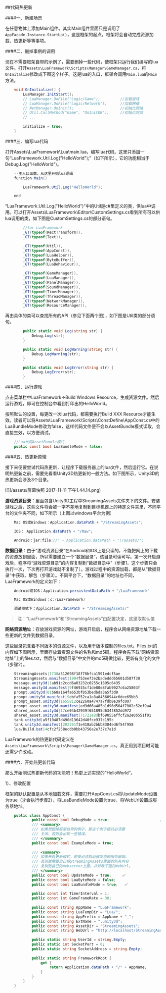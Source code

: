 ##代码热更新

####一、新建场景

在任意物体上添加Main组件。其实Main组件里面只是调用了`AppFacade.Instance.StartUp()`，这是框架的起点。框架将会自动完成资源加载、热更新等等事项。

####二、删掉事例的调用

现在不需要框架自带的示例了，需要删掉一些代码，使框架只运行我们编写的lua文件。打开`Assets\LuaFramework\Scripts\Manager\GameManager.cs`，将`OnInitalize`修改成下图这个样子。这是lua的入口，框架会调用`Main.lua`的`Main`方法。

```csharp
    void OnInitialize() {
        LuaManager.InitStart();
        // LuaManager.DoFile("Logic/Game");         //加载游戏
        // LuaManager.DoFile("Logic/Network");      //加载网络
        // NetManager.OnInit();                     //初始化网络
        // Util.CallMethod("Game", "OnInitOK");     //初始化完成
        // ...
            
        initialize = true;
    }
```

####三、编写lua代码

打开Assets\LuaFramework\Lua\main.lua，编写lua代码。这里只添加一句“LuaFramework.Util.Log("HelloWorld");”（如下所示），它的功能相当于Debug.Log("HelloWorld")。

```csharp
    --主入口函数。从这里开始lua逻辑
    function Main()

        LuaFramework.Util.Log("HelloWorld");

    end
```


“LuaFramework.Util.Log("HelloWorld")”中的Util是c#里定义的类，供lua中调用。可以打开Assets\LuaFramework\Editor\CustomSettings.cs看到所有可以供lua调用的类，如下图是CustomSettings.cs的部分语句。

```csharp
        //for LuaFramework
        _GT(typeof(RectTransform)),
        _GT(typeof(Text)),

        _GT(typeof(Util)),
        _GT(typeof(AppConst)),
        _GT(typeof(LuaHelper)),
        _GT(typeof(ByteBuffer)),
        _GT(typeof(LuaBehaviour)),

        _GT(typeof(GameManager)),
        _GT(typeof(LuaManager)),
        _GT(typeof(PanelManager)),
        _GT(typeof(SoundManager)),
        _GT(typeof(TimerManager)),
        _GT(typeof(ThreadManager)),
        _GT(typeof(NetworkManager)),
        _GT(typeof(ResourceManager)),
```

再由具体的类可以查找所有的API（参见下面两个图），如下图是Util类的部分语句。

```csharp
        public static void Log(string str) {
            Debug.Log(str);
        }

        public static void LogWarning(string str) {
            Debug.LogWarning(str);
        }

        public static void LogError(string str) {
            Debug.LogError(str);
        }
```

####四、运行游戏

点击菜单栏中LuaFramework→Build Windows Resource，生成资源文件。然后运行游戏，即可在控制台中看到打印出的HelloWorld。

按照默认的设置，每更改一次lua代码，都需要执行Build XXX Resource才能生效。读者可以将Assets\LuaFramework\Scripts\ConstDefine\AppConst.cs中的LuaBundleMode修改为false，这样代码文件便不会以AssetBundle模式读取，会直接生效，以方便调试。

```csharp
    //Lua代码AssetBundle模式
    public const bool LuaBundleMode = false;
```

####五、热更新原理

接下来便要尝试代码热更新，让程序下载服务器上的lua文件，然后运行它。在说明热更新之前，需要先看看Unity3D热更新的一般方法。如下图所示，Unity3D的热更新会涉及3个目录。

![](/assets/屏幕快照 2017-11-11 下午1.44.14.png)


**游戏资源目录**：里面包含Unity3D工程中StreamingAssets文件夹下的文件。安装游戏之后，这些文件将会被一字不差地复制到目标机器上的特定文件夹里，不同平台的文件夹不同，如下所示（上图以windows平台为例）

```csharp
    Mac OS或Windows：Application.dataPath + "/StreamingAssets";

    IOS： Application.dataPath + "/Raw";

    Android：jar:file://" + Application.dataPath + "!/assets/";
```

**数据目录**：由于“游戏资源目录”在Android和IOS上是只读的，不能把网上的下载的资源放到里面，所以需要建立一个“数据目录”，该目录可读可写。第一次开启游戏后，程序将“游戏资源目录”的内容复制到“数据目录中”（步骤1，这个步骤只会执行一次，下次再打开游戏就不复制了）。游戏过程中的资源加载，都是从“数据目录”中获取、解包（步骤3）。不同平台下，“数据目录”的地址也不同，LuaFramework的定义如下：

```csharp
    Android或IOS：Application.persistentDataPath + "/LuaFramework"    

    Mac OS或Windows：c:/LuaFramework/

    调试模式下：Application.dataPath + "/StreamingAssets/"
```
>注：“LuaFramework”和“StreamingAssets”由配置决定，这里取默认值

**网络资源地址**：存放游戏资源的网址，游戏开启后，程序会从网络资源地址下载一些更新的文件到数据目录。

这些目录包含着不同版本的资源文件，以及用于版本控制的files.txt。Files.txt的内容如下图所示，里面存放着资源文件的名称和md5码。程序会先下载“网络资源地址”上的files.txt，然后与“数据目录”中文件的md5码做比较，更新有变化的文件（步骤2）。

```csharp
    StreamingAssets|1738a512698f18f78bfca1591edcf5ae
    StreamingAssets.manifest|1994f53ee73e2badeddd65601d587f38
    message.unity3d|1ab91c2ccd6a03232c0255c1895c6435
    message.unity3d.manifest|9f46935cf1de80e8fab9927c6a25803f
    prompt.unity3d|01b68a164fa653bf853bedbda3a5f3d0
    prompt.unity3d.manifest|9ebfa552ca1e8a84360944c0dee65bb3
    prompt_asset.unity3d|1655812ce2260a4747a7fdb8e39fc007
    prompt_asset.unity3d.manifest|ed9d66a485b1d96d504f7002c52ef9a4
    shared_asset.unity3d|17ce04b42949f651895d634f852dd972
    shared_asset.unity3d.manifest|71721e8dbf69055affcf2a2e0b551f01
    tank.unity3d|a5f10487d490d13642d40fce937c195c
    tank.unity3d.manifest|202261f1e418ab2bbb8384ed6f54f958
    lua/Build.bat|4cfc2f258ecdb9bb43756a2e737c7a1d
```


LuaFramework的热更新代码定义在`Assets\LuaFramework\Scripts\Manager\GameManager.cs`，真正用到项目时可能还需少许改动。

####六、开始热更新代码

那么开始测试热更新代码的功能吧！热更上述实现的“HelloWorld”。

1）、修改配置

框架的默认配置是从本地加载文件，需要打开AppConst.cs将UpdateMode设置为true（才会执行步骤2），将LuaBundleMode设置为true，将WebUrl设置成服务器地址。

```csharp
    public class AppConst {
            public const bool DebugMode = true;                       //调试模式-用于内部测试
            /// <summary>
            /// 如果想删掉框架自带的例子，那这个例子模式必须要
            /// 关闭，否则会出现一些错误。
            /// </summary>
            public const bool ExampleMode = true;                       //例子模式 
    
            /// <summary>
            /// 如果开启更新模式，前提必须启动框架自带服务器端。
            /// 否则就需要自己将StreamingAssets里面的所有内容
            /// 复制到自己的Webserver上面，并修改下面的WebUrl。
            /// </summary>
            public const bool UpdateMode = true;     ✅                  //更新模式-默认关闭 
            public const bool LuaByteMode = false;                       //Lua字节码模式-默认关闭 
            public const bool LuaBundleMode = true;   ✅                 //Lua代码AssetBundle模式
    
            public const int TimerInterval = 1;
            public const int GameFrameRate = 30;                        //游戏帧频
    
            public const string AppName = "LuaFramework";               //应用程序名称
            public const string LuaTempDir = "Lua/";                    //临时目录
            public const string AppPrefix = AppName + "_";              //应用程序前缀
            public const string ExtName = ".unity3d";                   //素材扩展名
            public const string AssetDir = "StreamingAssets";           //素材目录 
            public const string WebUrl = "http://localhost/StreamingAssets";    ✅  //测试更新地址
    
            public static string UserId = string.Empty;                 //用户ID
            public static int SocketPort = 0;                           //Socket服务器端口
            public static string SocketAddress = string.Empty;          //Socket服务器地址
    
            public static string FrameworkRoot {
                get {
                    return Application.dataPath + "/" + AppName;
                }
            }
        }
    }
```